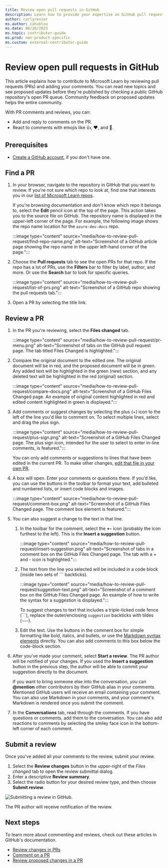 ```yaml
---
title: Review open pull requests in GitHub
description: Learn how to provide your expertise on GitHub pull requests related to Microsoft Learn documentation.
author: carlyrevier
ms.author: cahublou
ms.date: 08/28/2023
ms.topic: contributor-guide
ms.prod: non-product-specific
ms.custom: external-contributor-guide
---
```


# Review open pull requests in GitHub

This article explains how to contribute to Microsoft Learn by reviewing pull requests (PRs) and adding your comments. You can read new topics and see proposed updates before they're published by checking a public GitHub repository's open PR queue. Community feedback on proposed updates helps the entire community.

With PR comments and reviews, you can:

- Add and reply to comments on the PR.
- React to comments with emojis like 👍, ❤️, and 🎉.

## Prerequisites

- [Create a GitHub account](index.md#create-a-github-account), if you don't have one.

## Find a PR

1. In your browser, navigate to the repository in GitHub that you want to review. If you're not sure which repo to look at, find one that interests you in our [list of Microsoft Learn repos](https://github.com/orgs/MicrosoftDocs/repositories).

    If you're browsing documentation and don't know which repo it belongs to, select the **Edit** pencil icon at the top of the page. This action takes you to the source file on GitHub. The repository name is displayed in the upper-left corner of the page. For example, the following image shows the repo name location for the `azure-dev-docs` repo.

    :::image type="content" source="media/how-to-review-pull-request/find-repo-name.png" alt-text="Screenshot of a GitHub article page showing the repo name in the upper left-hand corner of the page.":::

1. Choose the **Pull requests** tab to see the open PRs for that repo. If the repo has a lot of PRs, use the **Filters** bar to filter by label, author, and more. Or use the **Search** bar to look for specific queries.

    :::image type="content" source="media/how-to-review-pull-request/list-of-prs.png" alt-text="Screenshot of a GitHub repo showing the pull requests tab.":::

1. Open a PR by selecting the title link.

## Review a PR

1. In the PR you're reviewing, select the **Files changed** tab.

    :::image type="content" source="media/how-to-review-pull-request/pr-menu.png" alt-text="Screenshot of tabs on the GitHub pull request page. The tab titled Files Changed is highlighted.":::

1. Compare the original document to the edited one. The original document will be in red, and the proposed document will be in green. Any added text will be highlighted in the green (new) section, and any deleted text will be highlighted in the red (original) section.

    :::image type="content" source="media/how-to-review-pull-request/compare-docs.png" alt-text="Screenshot of a GitHub Files Changed page. An example of original content highlighted in red and edited content highlighted in green is displayed.":::

1. Add comments or suggest changes by selecting the plus (+) icon to the left of the line you'd like to comment on. To select multiple lines, select and drag the plus sign.

    :::image type="content" source="media/how-to-review-pull-request/plus-sign.png" alt-text="Screenshot of a GitHub Files Changed page. The plus sign icon, intended for the user to select to enter in-line comments, is featured.":::

    You can only add comments or suggestions to lines that have been edited in the current PR. To make other changes, [edit that file in your own PR](how-to-write-quick-edits.md).

1. A box will open. Enter your comments or questions there. If you'd like, you can use the buttons in the toolbar to format your text, add bulleted and numbered lists, or insert code blocks and images.

    :::image type="content" source="media/how-to-review-pull-request/comment-box.png" alt-text="Screenshot of a GitHub Files Changed page. The comment box element is featured.":::

1. You can also suggest a change to the text in that line.

    1. In the toolbar for the comment, select the **+-** icon (probably the icon furthest to the left). This is the **Insert a suggestion** button.

        :::image type="content" source="media/how-to-review-pull-request/insert-suggestion.png" alt-text="Screenshot of tabs in a comment box on the GitHub Files Changed page. The tab with a + and - icon is highlighted.":::

    1. The text from the line you selected will be included in a code block (inside two sets of ``` backticks).

        :::image type="content" source="media/how-to-review-pull-request/suggestion-text.png" alt-text="Screenshot of a comment box on the GitHub Files Changed page. An example of how to write the syntax for a suggestion is displayed.":::

        To suggest changes to text that includes a triple-ticked code fence (```), replace the outer/enclosing `suggestion` backticks with tildes (`~~~`).

    1. Edit the text. Use the buttons in the comment box for simple formatting like bold, italics, and bullets, or use the [Markdown syntax elements](markdown-reference.md) directly. You can also add comments to this box below the code-block section.

1. After you've made your comment, select **Start a review**. The PR author will be notified of your changes. If you used the **Insert a suggestion** button in the previous step, the author will be able to commit your suggestion directly to the document.

   If you want to bring someone else into the conversation, you can **@mention** other contributors by their GitHub alias in your comments. Mentioned GitHub users will receive an email containing your comment. You can also use Markdown in your comments, and your comment's Markdown is rendered once you submit the comment.

1. In the **Conversations** tab, read through the comments. If you have questions or comments, add them to the conversation. You can also add reactions to comments by selecting the smiley face icon in the bottom-left corner of each comment.

## Submit a review

Once you've added all your comments to the review, submit your review.

1. Select the **Review changes** button in the upper-right of the *Files changed* tab to open the review submittal dialog.
1. Enter a descriptive **Review summary**.
1. Select the radio button for your desired review type, and then choose **Submit review**.

  ![Submitting a review in GitHub.](media/how-to-review-pull-request/github_comment_07_review-submit.png)

The PR author will receive notification of the review.

## Next steps

To learn more about commenting and reviews, check out these articles in GitHub's documentation.

- [Review changes in PRs](https://help.github.com/articles/reviewing-changes-in-pull-requests/)
- [Comment on a PR](https://help.github.com/articles/commenting-on-a-pull-request/)
- [Review proposed changes in a PR](https://help.github.com/articles/reviewing-proposed-changes-in-a-pull-request/)
